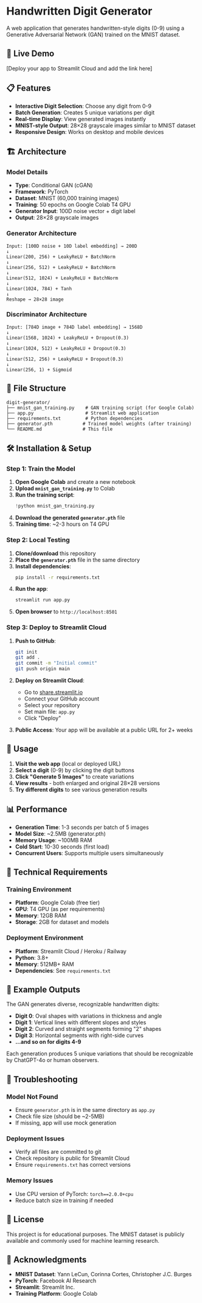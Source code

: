 # Handwritten Digit Generator

A web application that generates handwritten-style digits (0-9) using a Generative Adversarial Network (GAN) trained on the MNIST dataset.

## 🚀 Live Demo

[Deploy your app to Streamlit Cloud and add the link here]

## 📋 Features

- **Interactive Digit Selection**: Choose any digit from 0-9
- **Batch Generation**: Creates 5 unique variations per digit
- **Real-time Display**: View generated images instantly
- **MNIST-style Output**: 28×28 grayscale images similar to MNIST dataset
- **Responsive Design**: Works on desktop and mobile devices

## 🏗️ Architecture

### Model Details
- **Type**: Conditional GAN (cGAN)
- **Framework**: PyTorch
- **Dataset**: MNIST (60,000 training images)
- **Training**: 50 epochs on Google Colab T4 GPU
- **Generator Input**: 100D noise vector + digit label
- **Output**: 28×28 grayscale images

### Generator Architecture
```
Input: [100D noise + 10D label embedding] → 200D
↓
Linear(200, 256) + LeakyReLU + BatchNorm
↓
Linear(256, 512) + LeakyReLU + BatchNorm
↓
Linear(512, 1024) + LeakyReLU + BatchNorm
↓
Linear(1024, 784) + Tanh
↓
Reshape → 28×28 image
```

### Discriminator Architecture
```
Input: [784D image + 784D label embedding] → 1568D
↓
Linear(1568, 1024) + LeakyReLU + Dropout(0.3)
↓
Linear(1024, 512) + LeakyReLU + Dropout(0.3)
↓
Linear(512, 256) + LeakyReLU + Dropout(0.3)
↓
Linear(256, 1) + Sigmoid
```

## 📁 File Structure

```
digit-generator/
├── mnist_gan_training.py    # GAN training script (for Google Colab)
├── app.py                   # Streamlit web application
├── requirements.txt         # Python dependencies
├── generator.pth           # Trained model weights (after training)
└── README.md               # This file
```

## 🛠️ Installation & Setup

### Step 1: Train the Model

1. **Open Google Colab** and create a new notebook
2. **Upload `mnist_gan_training.py`** to Colab
3. **Run the training script**:
   ```python
   !python mnist_gan_training.py
   ```
4. **Download the generated `generator.pth`** file
5. **Training time**: ~2-3 hours on T4 GPU

### Step 2: Local Testing

1. **Clone/download** this repository
2. **Place the `generator.pth`** file in the same directory
3. **Install dependencies**:
   ```bash
   pip install -r requirements.txt
   ```
4. **Run the app**:
   ```bash
   streamlit run app.py
   ```
5. **Open browser** to `http://localhost:8501`

### Step 3: Deploy to Streamlit Cloud

1. **Push to GitHub**:
   ```bash
   git init
   git add .
   git commit -m "Initial commit"
   git push origin main
   ```

2. **Deploy on Streamlit Cloud**:
   - Go to [share.streamlit.io](https://share.streamlit.io)
   - Connect your GitHub account
   - Select your repository
   - Set main file: `app.py`
   - Click "Deploy"

3. **Public Access**: Your app will be available at a public URL for 2+ weeks

## 🎯 Usage

1. **Visit the web app** (local or deployed URL)
2. **Select a digit** (0-9) by clicking the digit buttons
3. **Click "Generate 5 Images"** to create variations
4. **View results** - both enlarged and original 28×28 versions
5. **Try different digits** to see various generation results

## 📊 Performance

- **Generation Time**: 1-3 seconds per batch of 5 images
- **Model Size**: ~2.5MB (generator.pth)
- **Memory Usage**: ~100MB RAM
- **Cold Start**: 10-30 seconds (first load)
- **Concurrent Users**: Supports multiple users simultaneously

## 🔧 Technical Requirements

### Training Environment
- **Platform**: Google Colab (free tier)
- **GPU**: T4 GPU (as per requirements)
- **Memory**: 12GB RAM
- **Storage**: 2GB for dataset and models

### Deployment Environment
- **Platform**: Streamlit Cloud / Heroku / Railway
- **Python**: 3.8+
- **Memory**: 512MB+ RAM
- **Dependencies**: See `requirements.txt`

## 🎨 Example Outputs

The GAN generates diverse, recognizable handwritten digits:

- **Digit 0**: Oval shapes with variations in thickness and angle
- **Digit 1**: Vertical lines with different slopes and styles
- **Digit 2**: Curved and straight segments forming "2" shapes
- **Digit 3**: Horizontal segments with right-side curves
- **...and so on for digits 4-9**

Each generation produces 5 unique variations that should be recognizable by ChatGPT-4o or human observers.

## 🚨 Troubleshooting

### Model Not Found
- Ensure `generator.pth` is in the same directory as `app.py`
- Check file size (should be ~2-5MB)
- If missing, app will use mock generation

### Deployment Issues
- Verify all files are committed to git
- Check repository is public for Streamlit Cloud
- Ensure `requirements.txt` has correct versions

### Memory Issues
- Use CPU version of PyTorch: `torch==2.0.0+cpu`
- Reduce batch size in training if needed

## 📝 License

This project is for educational purposes. The MNIST dataset is publicly available and commonly used for machine learning research.

## 🙏 Acknowledgments

- **MNIST Dataset**: Yann LeCun, Corinna Cortes, Christopher J.C. Burges
- **PyTorch**: Facebook AI Research
- **Streamlit**: Streamlit Inc.
- **Training Platform**: Google Colab

